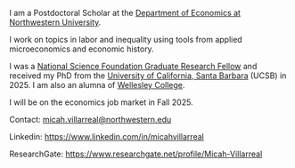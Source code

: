 I am a Postdoctoral Scholar at the [Department of Economics at Northwestern University](https://economics.northwestern.edu/).

I work on topics in labor and inequality using tools from applied microeconomics and economic history.

I was a [National Science Foundation Graduate Research Fellow](https://www.nsfgrfp.org/) and received my PhD from the [University of California, Santa Barbara](https://econ.ucsb.edu/) (UCSB) in 2025. I am also an alumna of [Wellesley College](https://www.wellesley.edu/).

I will be on the economics job market in Fall 2025.

Contact: micah.villarreal@northwestern.edu

Linkedin: https://www.linkedin.com/in/micahvillarreal

ResearchGate: https://www.researchgate.net/profile/Micah-Villarreal



